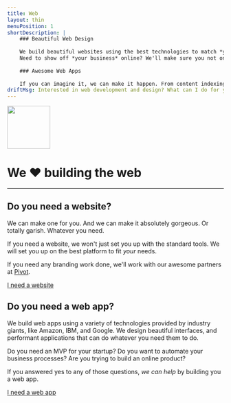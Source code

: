 ```yaml
---
title: Web
layout: thin
menuPosition: 1
shortDescription: |
    ### Beautiful Web Design
    
    We build beautiful websites using the best technologies to match *your* needs.
    Need to show off *your business* online? We'll make sure you not only have a gorgeous site to show your customers, but we'll also help you set up your "presence" across all the platforms that are most important to your business.
    
    ### Awesome Web Apps
    
    If you can imagine it, we can make it happen. From content indexing and discovery systems, online ordering interfaces for restaurants, to location-aware messaging platforms, or anything else. You dream it, we'll make it reality.
driftMsg: Interested in web development and design? What can I do for you?
---
```


<div class="text-center">
    <img class="inline-block" src="{{'/images/Heartxhdpi.png'|relative_url}}" style="width: 100px">
    <h1>We &hearts; building the web</h1>
    <hr>
</div>

## Do you need a website?

We can make one for you. And we can make it absolutely gorgeous. Or totally garish. Whatever you need.

If you need a website, we won't just set you up with the standard tools. We will set you up on the best platform to fit *your* needs. 

If you need any branding work done, we'll work with our awesome partners at <a href="http://letspivot.com/">Pivot</a>.

<a href="#" class="drift-open-chat btn btn-primary" data-msg="What kind of website do you need?">I need a website</a>

## Do you need a web app?

We build web apps using a variety of technologies provided by industry giants, like Amazon, IBM, and Google. We design beautiful interfaces, and performant applications that can do whatever you need them to do.

Do you need an MVP for your startup? Do you want to automate your business processes? Are you trying to build an online product?

If you answered yes to any of those questions, *we can help* by building you a web app.

<a href="#" class="drift-open-chat btn btn-primary" data-msg="What kind of web app do you need?">I need a web app</a>

<!--## Do you need a backend for an app?-->

<!--Have you designed or imagined an app, but aren't sure how to connect your users, or sync and transform their data?-->

<!--*We can help*. Using many of the same technologies we use to build our web apps, we can create a powerful backend for your application, making it easy for you to bring your users together, and help them do what they need to with your application.-->

<!--<a href="#" class="drift-open-chat btn btn-primary" data-msg="How can I help you build a backend?">I need a backend</a>-->